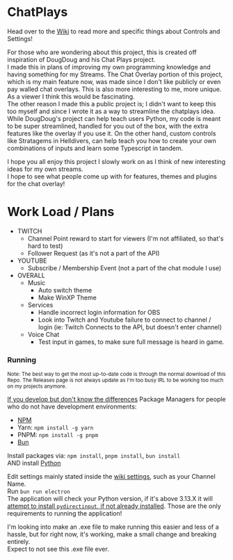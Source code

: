 
# ChatPlays
Head over to the [Wiki](https://github.com/AlgorithmicPolicyIndex/ChatPlays/wiki) to read more and specific things about Controls and Settings!  

For those who are wondering about this project, this is created off inspiration of DougDoug and his Chat Plays project.  
I made this in plans of improving my own programming knowledge and having something for my Streams. The Chat Overlay portion of this project, which is my main feature now, was made since I don't like publicly or even pay walled chat overlays. This is also more interesting to me, more unique. As a viewer I think this would be fascinating.  
The other reason I made this a public project is; I didn't want to keep this too myself and since I wrote it as a way to streamline the chatplays idea.  
While DougDoug's project can help teach users Python, my code is meant to be super streamlined, handled for you out of the box, with the extra features like the overlay if you use it. On the other hand, custom controls like Stratagems in Helldivers, can help teach you how to create your own combinations of inputs and learn some Typescript in tandem.

I hope you all enjoy this project I slowly work on as I think of new interesting ideas for my own streams.  
I hope to see what people come up with for features, themes and plugins for the chat overlay!

# Work Load / Plans
  - TWITCH
      - Channel Point reward to start for viewers (I'm not affiliated, so that's hard to test)
      - Follower Request (as it's not a part of the API)
  - YOUTUBE
      - Subscribe / Membership Event (not a part of the chat module I use)
  - OVERALL
    - Music
      - Auto switch theme
      - Make WinXP Theme
    - Services
      - Handle incorrect login information for OBS
      - Look into Twitch and Youtube failure to connect to channel / login (ie: Twitch Connects to the API, but doesn't enter channel)
    - Voice Chat
       - Test input in games, to make sure full message is heard in game.

### Running
<sup>Note: The best way to get the most up-to-date code is through the normal download of this Repo. The Releases page is not always update as I'm too busy IRL to be working too much on my projects anymore.</sup>

[If you develop but don't know the differences](https://www.youtube.com/watch?app=desktop&v=5LZOk9dt-ko)
Package Managers for people who do not have development environments:
- [NPM](https://nodejs.org/en)
- Yarn: `npm install -g yarn`
- PNPM: `npm install -g pnpm`
- [Bun](https://bun.sh)

Install packages via: `npm install`, `pnpm install`, `bun install`  
AND install [Python](https://www.python.org/downloads/) 

Edit settings mainly stated inside the [wiki settings](https://github.com/AlgorithmicPolicyIndex/ChatPlays/wiki/Settings#main-settings), such as your Channel Name.  
Run `bun run electron`  
The application will check your Python version, if it's above 3.13.X it will [attempt to install `pydirectinput`, if not already installed](https://github.com/AlgorithmicPolicyIndex/ChatPlays/blob/main/src/index.ts#L37-L87).
Those are the only requirements to running the application!

I'm looking into make an .exe file to make running this easier and less of a hassle, but for right now, it's working, make a small change and breaking entirely.  
Expect to not see this .exe file ever.